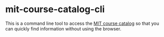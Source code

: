 # mit-course-catalog-cli

This is a command line tool to access the [MIT course catalog](http://student.mit.edu/catalog/index.cgi) so that you can quickly find information without using the browser.